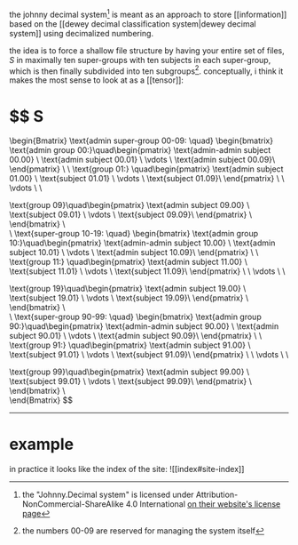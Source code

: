 the johnny decimal system[^1] is meant as an approach to store [[information]] based on the [[dewey decimal classification system|dewey decimal system]] using decimalized numbering.

the idea is to force a shallow file structure by having your entire set of files, $S$ in maximally ten super-groups with ten subjects in each super-group, which is then finally subdivided into ten subgroups[^2]. conceptually, i think it makes the most sense to look at as a [[tensor]]: 

$$
S 
= 
\begin{Bmatrix}
\text{admin super-group 00-09: \quad} 
\begin{bmatrix}
\text{admin group 00:}\quad\begin{pmatrix}
\text{admin-admin subject 00.00} \\
\text{admin subject 00.01} \\
\vdots \\
\text{admin subject 00.09}\\
\end{pmatrix}  \\ \\
\text{group 01:}
\quad\begin{pmatrix}
\text{admin subject 01.00} \\
\text{subject 01.01} \\
\vdots \\
\text{subject 01.09}\\
\end{pmatrix} \\ \\ \vdots \\ \\
 
\text{group 09}\quad\begin{pmatrix}
\text{admin subject 09.00} \\
\text{subject 09.01} \\
\vdots \\ 
\text{subject 09.09}\\
\end{pmatrix} \\
\end{bmatrix} \\  
\\
\text{super-group 10-19: \quad}
\begin{bmatrix}
\text{admin group 10:}\quad\begin{pmatrix}
\text{admin-admin subject 10.00} \\
\text{admin subject 10.01} \\
\vdots \\
\text{admin subject 10.09}\\
\end{pmatrix}  \\ \\
\text{group 11:}
\quad\begin{pmatrix}
\text{admin subject 11.00} \\
\text{subject 11.01} \\
\vdots \\
\text{subject 11.09}\\
\end{pmatrix} \\ \\ \vdots \\ \\
 
\text{group 19}\quad\begin{pmatrix}
\text{admin subject 19.00} \\
\text{subject 19.01} \\
\vdots \\ 
\text{subject 19.09}\\
\end{pmatrix} \\
\end{bmatrix} \\  
\\
\text{super-group 90-99: \quad}
\begin{bmatrix}
\text{admin group 90:}\quad\begin{pmatrix}
\text{admin-admin subject 90.00} \\
\text{admin subject 90.01} \\
\vdots \\
\text{admin subject 90.09}\\
\end{pmatrix}  \\ \\
\text{group 91:}
\quad\begin{pmatrix}
\text{admin subject 91.00} \\
\text{subject 91.01} \\
\vdots \\
\text{subject 91.09}\\
\end{pmatrix} \\ \\ \vdots \\ \\

\text{group 99}\quad\begin{pmatrix}
\text{admin subject 99.00} \\
\text{subject 99.01} \\
\vdots \\ 
\text{subject 99.09}\\
\end{pmatrix} \\
\end{bmatrix} \\  
\end{Bmatrix}
$$

---

# example
in practice it looks like the index of the site:
![[index#site-index]]

[^1]: the "Johnny.Decimal system" is licensed  under Attribution-NonCommercial-ShareAlike 4.0 International [on their  website's license page](https://johnnydecimal.com/00-09-site-administration/01-about/01.02-licence/)
[^2]: the numbers 00-09 are reserved for managing the system itself 
